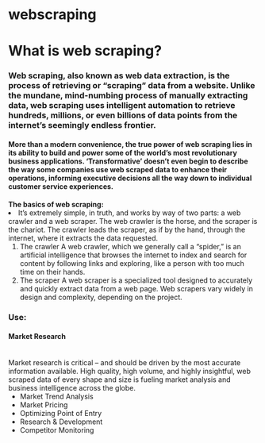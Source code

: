 # webscraping

<h1>What is web scraping? </h1>


<h3>Web scraping, also known as web data extraction, is the process of retrieving or “scraping” data from a website. Unlike the mundane, mind-numbing process of manually extracting data, web scraping uses intelligent automation to retrieve hundreds, millions, or even billions of data points from the internet’s seemingly endless frontier.</h3>

<h4><strong>More than a modern convenience, the true power of web scraping lies in its ability to build and power some of the world’s most revolutionary business applications. ‘Transformative’ doesn’t even begin to describe the way some companies use web scraped data to enhance their operations, informing executive decisions all the way down to individual customer service experiences.</strong></h4> 

<body> <B>The basics of web scraping:</B>
<li>It’s extremely simple, in truth, and works by way of two parts: a web crawler and a web scraper. The web crawler is the horse, and the scraper is the chariot. The crawler leads the scraper, as if by the hand, through the internet, where it extracts the data requested.

<ol><li>The crawler
A web crawler, which we generally call a “spider,” is an artificial intelligence that browses the internet to index and search for content by following links and exploring, like a person with too much time on their hands.

<li>The scraper
A web scraper is a specialized tool designed to accurately and quickly extract data from a web page. Web scrapers vary widely in design and complexity, depending on the project.</ol>

<H3>Use:</H3>

<h4>Market Research</h4><br>
Market research is critical – and should be driven by the most accurate information available. High quality, high volume, and highly insightful, web scraped data of every shape and size is fueling market analysis and business intelligence across the globe.

<ul><li>Market Trend Analysis
<li>Market Pricing
<li>Optimizing Point of Entry
<li>Research & Development
<li>Competitor Monitoring
</ul>

